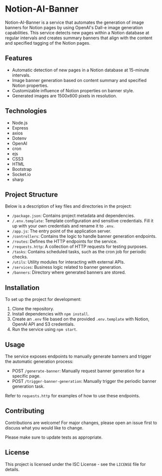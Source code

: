# Notion-AI-Banner

Notion-AI-Banner is a service that automates the generation of image banners for Notion pages by using OpenAI's Dall-e
image generation capabilities. This service detects new pages within a Notion database at regular intervals and creates
summary banners that align with the content and specified tagging of the Notion pages.

## Features

- Automatic detection of new pages in a Notion database at 15-minute intervals.
- Image banner generation based on content summary and specified Notion properties.
- Customizable influence of Notion properties on banner style.
- Generated images are 1500x600 pixels in resolution.

## Technologies

- Node.js
- Express
- axios
- Dotenv
- OpenAI
- cron
- ejs
- CSS3
- HTML
- Bootstrap
- Socket.io
- sharp

## Project Structure

Below is a description of key files and directories in the project:

- `/package.json`: Contains project metadata and dependencies.
- `/.env.template`: Template configuration and sensitive credentials. Fill it up with your own credentials and rename it
  to `.env`.
- `/app.js`: The entry point of the application server.
- `/controllers`: Contains the logic to handle banner generation endpoints.
- `/routes`: Defines the HTTP endpoints for the service.
- `/requests.http`: A collection of HTTP requests for testing purposes.
- `/tasks`: Contains scheduled tasks, such as the cron job for periodic checks.
- `/utils`: Utility modules for interacting with external APIs.
- `/services`: Business logic related to banner generation.
- `/banners`: Directory where generated banners are stored.

## Installation

To set up the project for development:

1. Clone the repository.
2. Install dependencies with `npm install`.
3. Create an `.env` file based on the provided `.env.template` with Notion, OpenAI API and S3 credentials.
4. Run the service using `npm start`.

## Usage

The service exposes endpoints to manually generate banners and trigger the automatic generation process:

- POST `/generate-banner`: Manually request banner generation for a specific page.
- POST `/trigger-banner-generation`: Manually trigger the periodic banner generation task.

Refer to `requests.http` for examples of how to use these endpoints.

## Contributing

Contributions are welcome! For major changes, please open an issue first to discuss what you would like to change.

Please make sure to update tests as appropriate.

## License

This project is licensed under the ISC License - see the `LICENSE` file for details.
